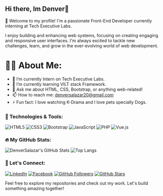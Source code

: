 ## Hi there, Im Denver👋
🌟 Welcome to my profile!
I'm a passionate Front-End Developer currently interning at Tech Executive Labs.

I enjoy building and enhancing web systems, focusing on creating engaging and responsive user interfaces. I'm always excited to tackle new challenges, learn, and grow in the ever-evolving world of web development.
# 👨‍💻 About Me:
- 🔭 I’m currently Intern on Tech Executive Labs.
- 🌱 I’m currently learning VILT stack Framework.
- 💬 Ask me about HTML, CSS, Bootstrap, or anything web-related!
- 📫 How to reach me: denversalazar20@gmail.com
- ⚡ Fun fact: I love watching K-Drama and I love pets specially Dogs.


### 🚀 Technologies & Tools:
![HTML5](https://img.shields.io/badge/-HTML5-E34F26?style=flat-square&logo=html5&logoColor=white)
![CSS3](https://img.shields.io/badge/-CSS3-1572B6?style=flat-square&logo=css3)
![Bootstrap](https://img.shields.io/badge/-Bootstrap-7952B3?style=flat-square&logo=bootstrap)
![JavaScript](https://img.shields.io/badge/-JavaScript-F7DF1E?style=flat-square&logo=javascript&logoColor=black)
![PHP](https://img.shields.io/badge/-PHP-777BB4?style=flat-square&logo=php)
![Vue.js](https://img.shields.io/badge/-Vue.js-4FC08D?style=flat-square&logo=vue.js)


### 🔥 My GitHub Stats:
![DenverSalazar's GitHub Stats](https://github-readme-stats.vercel.app/api?username=DenverSalazar&show_icons=true&theme=radical)
![Top Langs](https://github-readme-stats.vercel.app/api/top-langs/?username=DenverSalazar&layout=compact&theme=radical)

### 📣 Let's Connect:
[![LinkedIn](https://img.shields.io/badge/LinkedIn-Connect-blue?style=flat-square&logo=linkedin)](https://www.linkedin.com/in/denver-salazar-56923534b/)
[![Facebook](https://img.shields.io/badge/Facebook-Follow-blue?style=flat-square&logo=facebook)](https://www.facebook.com/dnvrslzr)
[![GitHub Followers](https://img.shields.io/github/followers/DenverSalazar?label=Followers&style=social)](https://github.com/DenverSalazar)
[![GitHub Stars](https://img.shields.io/github/stars/DenverSalazar?label=Total%20Stars&style=social)](https://github.com/DenverSalazar)


Feel free to explore my repositories and check out my work. Let's build something amazing together!
